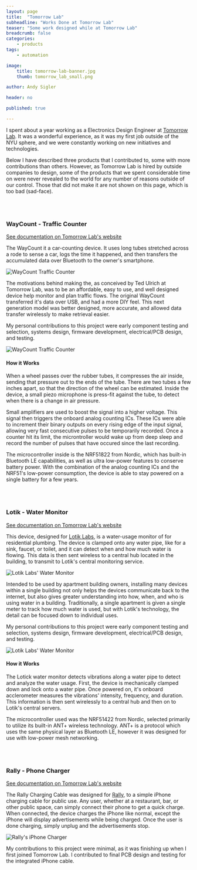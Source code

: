 ```yaml
---
layout: page
title:  "Tomorrow Lab"
subheadline: "Works Done at Tomorrow Lab"
teaser: "Some work designed while at Tomorrow Lab"
breadcrumb: false
categories:
    - products
tags:
    - automation

image:
    title: tomorrow-lab-banner.jpg
    thumb: tomorrow_lab_small.png

author: Andy Sigler

header: no

published: true

---
```


I spent about a year working as a Electronics Design Engineer at [Tomorrow Lab](https://www.tomorrow-lab.com). It was a wonderful experience, as it was my first job outside of the NYU sphere, and we were constantly working on new initiatives and technologies.

Below I have described three products that I contributed to, some with more contributions than others. However, as Tomorrow Lab is hired by outside companies to design, some of the products that we spent considerable time on were never revealed to the world for any number of reasons outside of our control. Those that did not make it are not shown on this page, which is too bad (sad-face).

<br/>
<br/>

### WayCount - Traffic Counter

[See documentation on Tomorrow Lab's website](https://www.tomorrow-lab.com/work/waycount)

The WayCount it a car-counting device. It uses long tubes stretched across a rode to sense a car, logs the time it happened, and then transfers the accumulated data over Bluetooth to the owner's smartphone.

![WayCount Traffic Counter]({{site.url}}/images/waycount-1.jpg)

The motivations behind making the, as conceived by Ted Ulrich at Tomorrow Lab, was to be an affordable, easy to use, and well designed device help monitor and plan traffic flows. The original WayCount transferred it's data over USB, and had a more DIY feel. This next generation model was better designed, more accurate, and allowed data transfer wirelessly to make retrieval easier.

My personal contributions to this project were early component testing and selection, systems design, firmware development, electrical/PCB design, and testing.

![WayCount Traffic Counter]({{site.url}}/images/waycount-2.jpg)

#### How it Works

When a wheel passes over the rubber tubes, it compresses the air inside, sending that pressure out to the ends of the tube. There are two tubes a few inches apart, so that the direction of the wheel can be estimated. Inside the device, a small piezo microphone is press-fit against the tube, to detect when there is a change in air pressure.

Small amplifiers are used to boost the signal into a higher voltage. This signal then triggers the onboard analog counting ICs. These ICs were able to increment their binary outputs on every rising edge of the input signal, allowing very fast consecutive pulses to be temporarily recorded. Once a counter hit its limit, the microntroller would wake up from deep sleep and record the number of pulses that have occured since the last recording.

The microcontroller inside is the NRF51822 from Nordic, which has built-in Bluetooth LE capabilities, as well as ultra low-power features to conserve battery power. With the combination of the analog counting ICs and the NRF51's low-power consumption, the device is able to stay powered on a single battery for a few years.

<br/>
<br/>

### Lotik - Water Monitor

[See documentation on Tomorrow Lab's website](https://www.tomorrow-lab.com/work/lotik)

This device, designed for [Lotik Labs](http://lotik.com), is a water-usage monitor of for residential plumbing. The device is clamped onto any water pipe, like for a sink, faucet, or toilet, and it can detect when and how much water is flowing. This data is then sent wireless to a central hub located in the building, to transmit to Lotik's central monitoring service.

![Lotik Labs' Water Monitor]({{site.url}}/images/lotik-1.jpg)

Intended to be used by apartment building owners, installing many devices within a single building not only helps the devices communicate back to the internet, but also gives greater understanding into how, when, and who is using water in a building. Traditionally, a single apartment is given a single meter to track how much water is used, but with Lotik's technology, the detail can be focused down to individual uses.

My personal contributions to this project were early component testing and selection, systems design, firmware development, electrical/PCB design, and testing.

![Lotik Labs' Water Monitor]({{site.url}}/images/lotik-2.jpg)

#### How it Works

The Lotick water monitor detects vibrations along a water pipe to detect and analyze the water usage. First, the device is mechanically clamped down and lock onto a water pipe. Once powered on, it's onboard acclerometer measures the vibrations' intensity, frequency, and duration. This information is then sent wirelessly to a central hub and then on to Lotik's central servers.

The microcontroller used was the NRF51422 from Nordic, selected primarily to utilize its built-in ANT+ wireless technology. ANT+ is a protocol which uses the same physical layer as Bluetooth LE, however it was designed for use with low-power mesh networking.

<br/>
<br/>

### Rally - Phone Charger

[See documentation on Tomorrow Lab's website](https://www.tomorrow-lab.com/work/rally)

The Rally Charging Cable was designed for [Rally](http://rallycharge.com/), to a simple iPhone charging cable for public use. Any user, whether at a restaurant, bar, or other public space, can simply connect their phone to get a quick charge. When connected, the device charges the iPhone like normal, except the iPhone will display advertisements while being charged. Once the user is done charging, simply unplug and the advertisements stop.

![Rally's iPhone Charger]({{site.url}}/images/rally-1.jpg)

My contributions to this project were minimal, as it was finishing up when I first joined Tomorrow Lab. I contributed to final PCB design and testing for the integrated iPhone cable.
